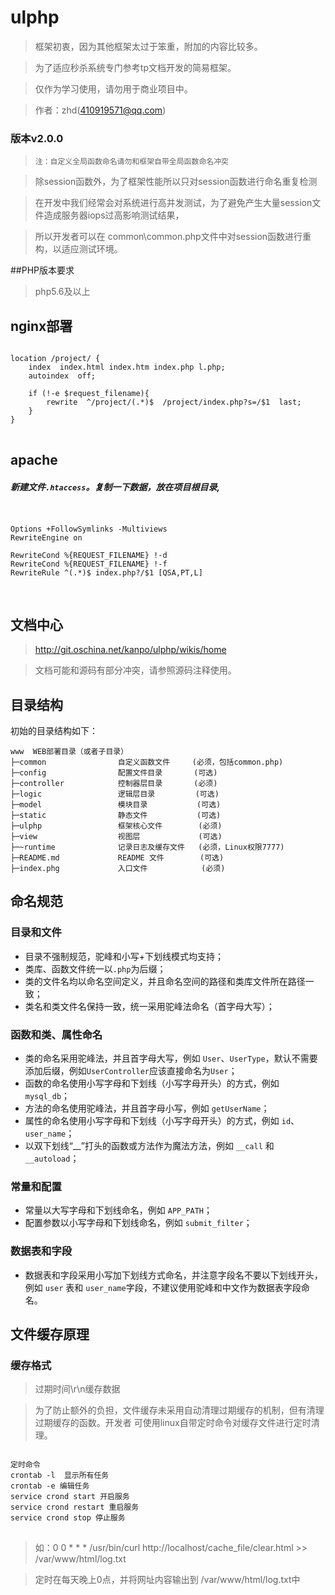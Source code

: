 # ulphp
> 框架初衷，因为其他框架太过于笨重，附加的内容比较多。

> 为了适应秒杀系统专门参考tp文档开发的简易框架。

> 仅作为学习使用，请勿用于商业项目中。

> 作者：zhd(410919571@qq.com)

### 版本v2.0.0 

> `注：自定义全局函数命名请勿和框架自带全局函数命名冲突`

> 除session函数外，为了框架性能所以只对session函数进行命名重复检测

> 在开发中我们经常会对系统进行高并发测试，为了避免产生大量session文件造成服务器iops过高影响测试结果，

> 所以开发者可以在 common\common.php文件中对session函数进行重构，以适应测试环境。

##PHP版本要求
> php5.6及以上

## nginx部署

<pre>
<code>
location /project/ {
    index  index.html index.htm index.php l.php;
    autoindex  off;

    if (!-e $request_filename){
        rewrite  ^/project/(.*)$  /project/index.php?s=/$1  last;
    }
}
</code>
</pre>

## apache
##### 新建文件`.htaccess`。复制一下数据，放在项目根目录,
<pre>
<code>
<IfModule mod_rewrite.c>
Options +FollowSymlinks -Multiviews
RewriteEngine on

RewriteCond %{REQUEST_FILENAME} !-d
RewriteCond %{REQUEST_FILENAME} !-f
RewriteRule ^(.*)$ index.php?/$1 [QSA,PT,L]
</IfModule>
</code>
</pre>

## 文档中心
> http://git.oschina.net/kanpo/ulphp/wikis/home

> 文档可能和源码有部分冲突，请参照源码注释使用。

## 目录结构

初始的目录结构如下：

~~~
www  WEB部署目录（或者子目录）
├─common                自定义函数文件     (必须，包括common.php)
├─config                配置文件目录       (可选)
├─controller            控制器层目录       (必须)
├─logic                 逻辑层目录         (可选)
├─model                 模块目录           (可选)
├─static                静态文件           (可选)
├─ulphp                 框架核心文件        (必须)
├─view                  视图层             (可选)
├─~runtime              记录日志及缓存文件   (必须，Linux权限7777)
├─README.md             README 文件        (可选)
├─index.phg             入口文件            (必须)
~~~

## 命名规范

### 目录和文件

*   目录不强制规范，驼峰和小写+下划线模式均支持；
*   类库、函数文件统一以`.php`为后缀；
*   类的文件名均以命名空间定义，并且命名空间的路径和类库文件所在路径一致；
*   类名和类文件名保持一致，统一采用驼峰法命名（首字母大写）；

### 函数和类、属性命名
*   类的命名采用驼峰法，并且首字母大写，例如 `User`、`UserType`，默认不需要添加后缀，例如`UserController`应该直接命名为`User`；
*   函数的命名使用小写字母和下划线（小写字母开头）的方式，例如 `mysql_db`；
*   方法的命名使用驼峰法，并且首字母小写，例如 `getUserName`；
*   属性的命名使用小写字母和下划线（小写字母开头）的方式，例如 `id`、`user_name`；
*   以双下划线“__”打头的函数或方法作为魔法方法，例如 `__call` 和 `__autoload`；

### 常量和配置
*   常量以大写字母和下划线命名，例如 `APP_PATH`；
*   配置参数以小写字母和下划线命名，例如 `submit_filter`；

### 数据表和字段
*   数据表和字段采用小写加下划线方式命名，并注意字段名不要以下划线开头，例如 `user` 表和 `user_name`字段，不建议使用驼峰和中文作为数据表字段命名。

## 文件缓存原理

### 缓存格式

> 过期时间\r\n缓存数据

> 为了防止额外的负担，文件缓存未采用自动清理过期缓存的机制，但有清理过期缓存的函数。开发者
可使用linux自带定时命令对缓存文件进行定时清理。

<pre>
<code>
定时命令
crontab -l  显示所有任务
crontab -e 编辑任务
service crond start 开启服务
service crond restart 重启服务
service crond stop 停止服务
</code>
</pre>
> 如：0 0 * * * /usr/bin/curl http://localhost/cache_file/clear.html >> /var/www/html/log.txt

> 定时在每天晚上0点，并将网址内容输出到 /var/www/html/log.txt中

